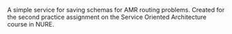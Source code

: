 A simple service for saving schemas for AMR routing problems. Created for the second practice assignment on the Service Oriented Architecture course in NURE.

